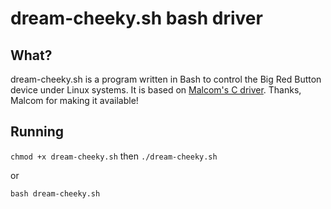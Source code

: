 # dream-cheeky.sh bash driver

## What?

dream-cheeky.sh is a program written in Bash to control the Big Red Button device under Linux systems. It is based on [Malcom's C driver](http://blog.opensensors.io/blog/2013/11/25/the-big-red-button/). Thanks, Malcom for making it available!

## Running

`chmod +x dream-cheeky.sh`
then
`./dream-cheeky.sh`

or

`bash dream-cheeky.sh`
